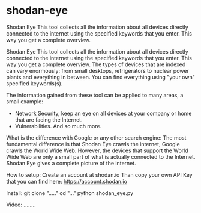 # shodan-eye
Shodan Eye This tool collects all the information about all devices directly connected to the internet using the specified keywords that you enter. This way you get a complete overview.

Shodan Eye
This tool collects all the information about all devices directly connected to the internet using the specified keywords that you enter. This way you get a complete overview.
The types of devices that are indexed can vary enormously: from small desktops, refrigerators to nuclear power plants and everything in between.
You can find everything using "your own" specified keywords(s).

The information gained from these tool can be applied to many areas, a small example:
* Network Security, keep an eye on all devices at your company or home that are facing the Internet.
* Vulnerabilities.
And so much more.

What is the difference with Google or any other search engine:
The most fundamental difference is that Shodan Eye crawls the internet, Google crawls the World Wide Web.
However, the devices that support the World Wide Web are only a small part of what is actually connected to the Internet.
Shodan Eye gives a complete picture of the internet.

How to setup:
Create an account at shodan.io
Than copy your own API Key that you can find here: https://account.shodan.io

Install:
git clone "....."
cd "..."
python shodan_eye.py

Video:
........
